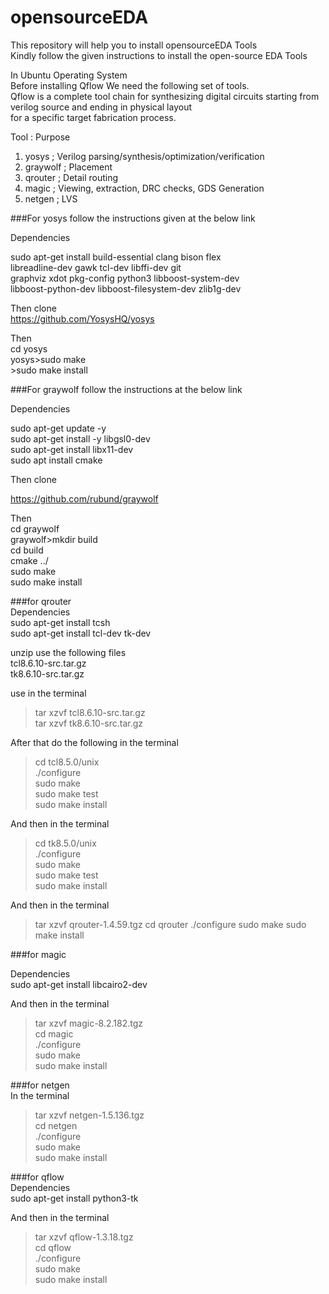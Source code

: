 # opensourceEDA
This repository will help you to install opensourceEDA Tools  
Kindly follow the given instructions to install the open-source EDA Tools  

In Ubuntu Operating System  
Before installing Qflow We need the following set of tools.  
Qflow is a complete tool chain for synthesizing digital circuits starting from verilog source and ending in physical layout   
for a specific target fabrication process.  

Tool		:				Purpose    	
1. yosys	;			Verilog parsing/synthesis/optimization/verification    	
2. graywolf	;			Placement    	
3. qrouter	;			Detail routing    	
4. magic	;			Viewing, extraction, DRC checks, GDS Generation    
5. netgen	;			LVS    

###For yosys follow the instructions given at the below link    

 Dependencies    

sudo apt-get install build-essential clang bison flex \
	libreadline-dev gawk tcl-dev libffi-dev git \
	graphviz xdot pkg-config python3 libboost-system-dev \
	libboost-python-dev libboost-filesystem-dev zlib1g-dev
  
Then clone     
https://github.com/YosysHQ/yosys  
 
Then    
cd yosys     
yosys>sudo make    
     >sudo make install    

###For graywolf follow the instructions at the below link    

Dependencies    

sudo apt-get update -y    
sudo apt-get install -y libgsl0-dev    
sudo apt-get install libx11-dev    
sudo apt  install cmake    

Then clone     

https://github.com/rubund/graywolf    

Then    
cd graywolf    
graywolf>mkdir build    
         cd build    
         cmake ../    
         sudo make      
         sudo make install      
         
###for qrouter    
Dependencies    
sudo apt-get install tcsh    
sudo apt-get install tcl-dev tk-dev    

unzip use the following files   
tcl8.6.10-src.tar.gz      
tk8.6.10-src.tar.gz  

use in the terminal    
>tar xzvf tcl8.6.10-src.tar.gz    
>tar xzvf tk8.6.10-src.tar.gz    

After that do the following in the terminal   
 >cd tcl8.5.0/unix    
 >./configure  
 >sudo make  
 >sudo make test  
 >sudo make install    
 
 And then in the terminal    
 >cd tk8.5.0/unix    
 >./configure    
 >sudo make    
 >sudo make test    
 >sudo make install    
 
 And then in the terminal
 >tar xzvf qrouter-1.4.59.tgz
 >cd qrouter
 >./configure
 >sudo make
 >sudo make install
 
###for magic      

Dependencies      
sudo apt-get install libcairo2-dev     

And then in the terminal  
>tar xzvf magic-8.2.182.tgz  
>cd magic  
>./configure  
>sudo make  
>sudo make install  

###for netgen  
In the terminal  
>tar xzvf netgen-1.5.136.tgz  
>cd netgen  
>./configure  
>sudo make  
>sudo make install  

###for qflow      
Dependencies      
sudo apt-get install python3-tk    

And then in the terminal  
>tar xzvf qflow-1.3.18.tgz  
>cd qflow  
>./configure  
>sudo make  
>sudo make install  

